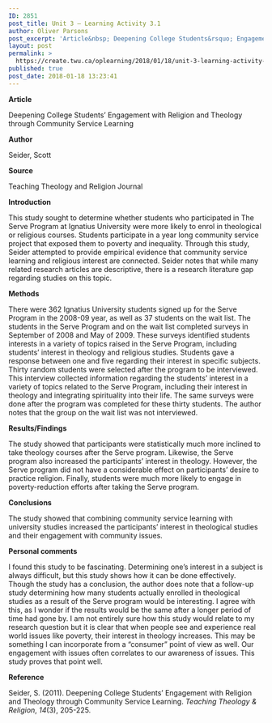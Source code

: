 ```yaml
---
ID: 2851
post_title: Unit 3 – Learning Activity 3.1
author: Oliver Parsons
post_excerpt: 'Article&nbsp; Deepening College Students&rsquo; Engagement with Religion and Theology through Community Service Learning Author Seider, Scott Source Teaching Theology and Religion Journal Introduction This study sought to determine whether students who participated in The Serve Program at Ignatius University were... <a href="https://create.twu.ca/oplearning/2018/01/18/unit-3-learning-activity-3-1/"> Continue Reading &rarr;</a>'
layout: post
permalink: >
  https://create.twu.ca/oplearning/2018/01/18/unit-3-learning-activity-3-1/
published: true
post_date: 2018-01-18 13:23:41
---
```

<strong>Article </strong>

Deepening College Students&#8217; Engagement with Religion and Theology through Community Service Learning

<strong>Author</strong>

Seider, Scott

<strong>Source</strong>

Teaching Theology and Religion Journal

<strong>Introduction</strong>

This study sought to determine whether students who participated in The Serve Program at Ignatius University were more likely to enrol in theological or religious courses. Students participate in a year long community service project that exposed them to poverty and inequality. Through this study, Seider attempted to provide empirical evidence that community service learning and religious interest are connected. Seider notes that while many related research articles are descriptive, there is a research literature gap regarding studies on this topic.

<strong>Methods</strong>

There were 362 Ignatius University students signed up for the Serve Program in the 2008-09 year, as well as 37 students on the wait list. The students in the Serve Program and on the wait list completed surveys in September of 2008 and May of 2009. These surveys identified students interests in a variety of topics raised in the Serve Program, including students&#8217; interest in theology and religious studies. Students gave a response between one and five regarding their interest in specific subjects. Thirty random students were selected after the program to be interviewed. This interview collected information regarding the students&#8217; interest in a variety of topics related to the Serve Program, including their interest in theology and integrating spirituality into their life. The same surveys were done after the program was completed for these thirty students. The author notes that the group on the wait list was not interviewed.

<strong>Results/Findings</strong>

The study showed that participants were statistically much more inclined to take theology courses after the Serve program. Likewise, the Serve program also increased the participants&#8217; interest in theology. However, the Serve program did not have a considerable effect on participants&#8217; desire to practice religion. Finally, students were much more likely to engage in poverty-reduction efforts after taking the Serve program.

<strong>Conclusions</strong>

The study showed that combining community service learning with university studies increased the participants&#8217; interest in theological studies and their engagement with community issues.

<strong>Personal comments</strong>

I found this study to be fascinating. Determining one&#8217;s interest in a subject is always difficult, but this study shows how it can be done effectively. Though the study has a conclusion, the author does note that a follow-up study determining how many students actually enrolled in theological studies as a result of the Serve program would be interesting. I agree with this, as I wonder if the results would be the same after a longer period of time had gone by. I am not entirely sure how this study would relate to my research question but it is clear that when people see and experience real world issues like poverty, their interest in theology increases. This may be something I can incorporate from a &#8220;consumer&#8221; point of view as well. Our engagement with issues often correlates to our awareness of issues. This study proves that point well.

<strong>Reference </strong>

Seider, S. (2011). Deepening College Students&#8217; Engagement with Religion and Theology through Community Service Learning. <i>Teaching Theology &amp; Religion</i>, <i>14</i>(3), 205-225.